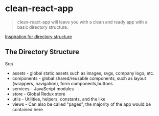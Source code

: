 # clean-react-app

> clean-react-app will leave you with a clean and ready app with a basic directory structure.

[Inspiration for directory structure](https://www.taniarascia.com/react-architecture-directory-structure/)

## The Directory Structure
Src/
  * assets - global static assets such as images, svgs, company logo, etc.
  * components - global shared/reusable components, such as layout (wrappers, navigation), form components,buttons
  * services - JavaScript modules
  * store - Global Redux store
  * utils - Utilities, helpers, constants, and the like
  * views - Can also be called "pages", the majority of the app would be contained here